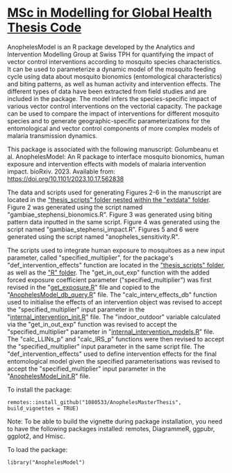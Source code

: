 # [MSc in Modelling for Global Health Thesis Code](https://github.com/1080533/AnophelesMasterThesis/tree/main) 
AnophelesModel is an R package developed by the Analytics and Intervention Modelling Group at Swiss TPH for quantifying the impact of vector control interventions according to mosquito species characteristics. It can be used to parameterize a dynamic model of the mosquito feeding cycle using data about mosquito bionomics (entomological characteristics) and biting patterns, as well as human activity and intervention effects. The different types of data have been extracted from field studies and are included in the package. The model infers the species-specific impact of various vector control interventions on the vectorial capacity. The package can be used to compare the impact of interventions for different mosquito species and to generate geographic-specific parameterizations for the entomological and vector control components of more complex models of malaria transmission dynamics.

This package is associated with the following manuscript:
Golumbeanu et al. AnophelesModel: An R package to interface mosquito bionomics, human exposure and intervention effects with models of malaria intervention impact. bioRxiv. 2023. Available from: https://doi.org/10.1101/2023.10.17.562838

The data and scripts used for generating Figures 2-6 in the manuscript are located in the ["thesis_scripts" folder nested within the "extdata" folder](https://github.com/1080533/AnophelesMasterThesis/tree/main/extdata/thesis_scripts).
Figure 2 was generated using the script named "gambiae_stephensi_bionomics.R". Figure 3 was generated using biting pattern data inputted in the same script.
Figure 4 was generated using the script named "gambiae_stephensi_impact.R".
Figures 5 and 6 were generated using the script named "anopheles_sensitivity.R".

The scripts used to integrate human exposure to mosquitoes as a new input parameter, called "specified_multiplier", for the package's "def_intervention_effects" function are located in the ["thesis_scripts" folder](https://github.com/1080533/AnophelesMasterThesis/tree/main/extdata/thesis_scripts), as well as the ["R" folder](https://github.com/1080533/AnophelesMasterThesis/tree/main/R).
The "get_in_out_exp" function with the added forced exposure coefficient parameter ("specified_multiplier") was first revised in the "[get_exposure.R](https://github.com/1080533/AnophelesMasterThesis/blob/main/extdata/thesis_scripts/get_exposure.R)" file and copied to the "[AnophelesModel_db_query.R](https://github.com/1080533/AnophelesMasterThesis/blob/main/R/AnophelesModel_db_query.R)" file.
The "calc_interv_effects_db" function used to initialise the effects of an intervention object was revised to accept the "specified_multiplier" input parameter in the "[internal_intervention_init.R](https://github.com/1080533/AnophelesMasterThesis/blob/main/R/internal_intervention_init.R)" file.
The "indoor_outdoor" variable calculated via the "get_in_out_exp" function was revised to accept the "specified_multiplier" parameter in "[internal_intervention_models.R](https://github.com/1080533/AnophelesMasterThesis/blob/main/R/internal_intervention_models.R)" file. The "calc_LLINs_p" and "calc_IRS_p" functions were then revised to accept the "specified_multiplier" input parameter in the same script file.
The "def_intervention_effects" used to define intervention effects for the final entomological model given the specified parameterisations was revised to accept the "specified_multiplier" input parameter in the "[AnophelesModel_init.R](https://github.com/1080533/AnophelesMasterThesis/blob/main/R/AnophelesModel_init.R)" file.

To install the package:
```{r}
remotes::install_github("1080533/AnophelesMasterThesis", build_vignettes = TRUE)
```
Note: To be able to build the vignette during package installation, you need to have the following packages installed: remotes, DiagrammeR, ggpubr, ggplot2, and Hmisc.

To load the package:
```{r}
library("AnophelesModel")
```
